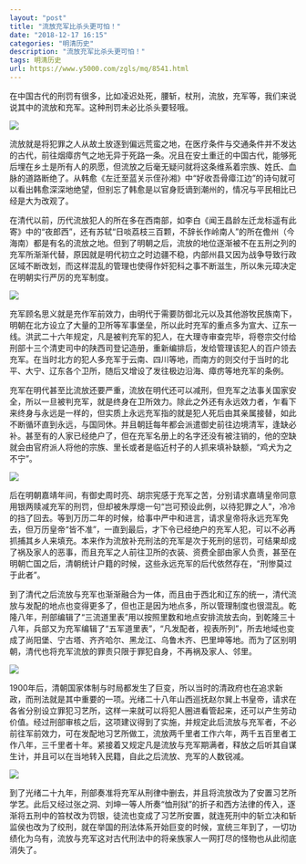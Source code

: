 ```yaml
---
layout: "post"
title: "流放充军比杀头更可怕！"
date: "2018-12-17 16:15"
categories: "明清历史"
description: "流放充军比杀头更可怕！"
tags: 明清历史
url: https://www.y5000.com/zgls/mq/8541.html
---
```






在中国古代的刑罚有很多，比如凌迟处死，腰斩，杖刑，流放，充军等，我们来说说其中的流放和充军。这种刑罚未必比杀头要轻哦。

![](https://img.y5000.com/uploads/allimg/161228/8-16122P91502536.jpg)

流放就是将犯罪之人从故土放逐到偏远荒蛮之地，在医疗条件与交通条件并不发达的古代，前往烟瘴疠气之地无异于死路一条。况且在安土重迁的中国古代，能够死后埋在乡土是所有人的夙愿，但流放之后毫无疑问就将这条维系着宗族、姓氏、血脉的道路断绝了。从韩愈《左迁至蓝关示侄孙湘》中“好收吾骨瘴江边”的诗句就可以看出韩愈深深地绝望，但别忘了韩愈是以官身贬谪到潮州的，情况与平民相比已经是大为改观了。

在清代以前，历代流放犯人的所在多在西南部，如李白《闻王昌龄左迁龙标遥有此寄》中的“夜郎西”，还有苏轼“日啖荔枝三百颗，不辞长作岭南人”的所在儋州（今海南）都是有名的流放之地。但到了明朝之后，流放的地位逐渐被不在五刑之列的充军所渐渐代替，原因就是明代初立之时边疆不稳，内部州县又因为战争导致行政区域不断改划，而这样混乱的管理也使得作奸犯科之事不断滋生，所以朱元璋决定在明朝实行严厉的充军制度。

![](https://img.y5000.com/uploads/allimg/161228/8-16122P9151C63.jpg)

充军顾名思义就是充作军前效力，由明代于需要防御北元以及其他游牧民族南下，明朝在北方设立了大量的卫所等军事堡垒，所以此时充军的重点多为宣大、辽东一线。洪武二十六年规定，凡是被判充军的犯人，在大理寺审查完毕，将卷宗交付给刑部十三个清吏司中的陕西司登记造册，重新编排后，发给管理该犯人的百户领去充军。在当时北方的犯人多充军于云南、四川等地，而南方的则交付于当时的北平、大宁、辽东各个卫所，随后又增设了发往极边沿海、瘴疠等地充军的条例。

充军在明代甚至比流放还要严重，流放在明代还可以减刑，但充军之法事关国家安全，所以一旦被判充军，就是终身在卫所效力。除此之外还有永远效力者，乍看下来终身与永远是一样的，但实质上永远充军指的就是犯人死后由其亲属接替，如此不断循环直到永远，与国同休。并且朝廷每年都会派遣御史前往边境清军，逢缺必补。甚至有的人家已经绝户了，但在充军名册上的名字还没有被注销的，他的空缺就会由官府派人将他的宗族、里长或者是临近村子的人抓来填补缺额，“鸡犬为之不宁”。

![](https://img.y5000.com/uploads/allimg/161228/8-16122P9155S16.jpg)

后在明朝嘉靖年间，有御史周时亮、胡宗宪感于充军之苦，分别请求嘉靖皇帝同意用银两赎减充军的刑罚，但却被朱厚熜一句“岂可预设此例，以待犯罪之人”，冷冷的挡了回去。等到万历二年的时候，给事中严中和进言，请求皇帝将永远充军免去，但万历皇帝“皆不准”，一直到最后，才下令已经绝户的充军人犯，可以不必再抓捕其乡人来填充。本来作为流放补充刑法的充军是次于死刑的惩罚，可结果却成了祸及家人的恶事，而且充军之人前往卫所的衣装、资费全部由家人负责，甚至在明朝亡国之后，清朝统计户籍的时候，这些永远充军的后代依然存在，“刑惨莫过于此者”。

到了清代之后流放与充军也渐渐融合为一体，而且由于西北和辽东的统一，清代流放与发配的地点也变得更多了，但也正是因为地点多，所以管理制度也很混乱。乾隆八年，刑部编辑了“三流道里表”用以按照里数和地点安排流放去向，到乾隆三十八年，兵部又为充军编辑了“五军道里表”，“凡发配者，视表所列”，所去地域也变成了尚阳堡、宁古塔、齐齐哈尔、黑龙江、乌鲁木齐、巴里坤等地。而为了区别明朝，清代也将充军流放的罪责只限于罪犯自身，不再祸及家人、邻里。

![](https://img.y5000.com/uploads/allimg/161228/0924293406-0.jpg)

1900年后，清朝国家体制与时局都发生了巨变，所以当时的清政府也在追求新政，而刑法就是其中重要的一项。光绪二十八年山西巡抚赵尔巽上书皇帝，请求在各省分别设立罪犯习艺所，这样一来就可以将犯人圈进看管起来，还可以产生劳动价值。经过刑部审核之后，这项建议得到了实施，并规定此后流放与充军者，不必前往军前效力，可在发配地习艺所做工，流放两千里者工作六年，两千五百里者工作八年，三千里者十年。紧接着又规定凡是流放与充军期满者，释放之后听其自谋生计，并且可以在当地转入民籍，自此之后流放、充军的人数锐减。

![](https://img.y5000.com/uploads/allimg/161228/8-16122P91611W4.jpg)

到了光绪二十九年，刑部奏准将充军从刑律中删去，并且将流放改为了安置习艺所学艺。此后又经过张之洞、刘坤一等人所奏“恤刑狱”的折子和西方法律的传入，逐渐将五刑中的笞杖改为罚银，徒流也变成了习艺所安置，就连死刑中的斩立决和斩监侯也改为了绞刑，就在举国的刑法体系开始巨变的时候，宣统三年到了，一切功绩化为乌有，流放与充军这对古代刑法中的将亲族家人一网打尽的怪物也从此彻底消失了。

